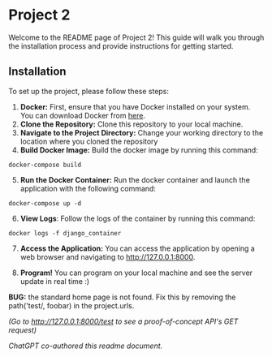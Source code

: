 # Project 2
Welcome to the README page of Project 2! This guide will walk you through the installation process and provide instructions for getting started.
## Installation
To set up the project, please follow these steps:

1. **Docker:** First, ensure that you have Docker installed on your system. You can download Docker from [here](https://www.docker.com/).
2. **Clone the Repository:** Clone this repository to your local machine.
3. **Navigate to the Project Directory:** Change your working directory to the location where you cloned the repository
4. **Build Docker Image:** Build the docker image by running this command:
```shell 
docker-compose build
```
5. **Run the Docker Container:** Run the docker container and launch the application with the following command: 
``` shell
docker-compose up -d
```

6. **View Logs**: Follow the logs of the container by running this command:
``` shell
docker logs -f django_container
```

7. **Access the Application:** You can access the application by opening a web browser and navigating to http://127.0.0.1:8000.

8. **Program!** You can program on your local machine and see the server update in real time :)

**BUG:** the standard home page is not found. Fix this by removing the path('test/, foobar) in the project.urls.

*(Go to http://127.0.0.1:8000/test to see a proof-of-concept API's GET request)*

*ChatGPT co-authored this readme document.*

